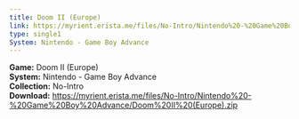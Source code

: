 ```yaml
---
title: Doom II (Europe)
link: https://myrient.erista.me/files/No-Intro/Nintendo%20-%20Game%20Boy%20Advance/Doom%20II%20(Europe).zip
type: single1
System: Nintendo - Game Boy Advance
---
```

<b>Game:</b> Doom II (Europe)<br>
<b>System:</b> Nintendo - Game Boy Advance<br>
<b>Collection:</b> No-Intro<br>
<b>Download:</b> https://myrient.erista.me/files/No-Intro/Nintendo%20-%20Game%20Boy%20Advance/Doom%20II%20(Europe).zip